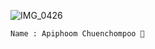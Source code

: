 ![IMG_0426](https://user-images.githubusercontent.com/48949523/87436966-ea8edc80-c617-11ea-8883-0874fedbdda8.jpg)

```
Name : Apiphoom Chuenchompoo 
```



<!--
**Apiphoom/Apiphoom** is a ✨ _special_ ✨ repository because its `README.md` (this file) appears on your GitHub profile.

Here are some ideas to get you started:

- 🔭 I’m currently working on ...
- 🌱 I’m currently learning ...
- 👯 I’m looking to collaborate on ...
- 🤔 I’m looking for help with ...
- 💬 Ask me about ...
- 📫 How to reach me: ...
- 😄 Pronouns: ...
- ⚡ Fun fact: ...
-->
